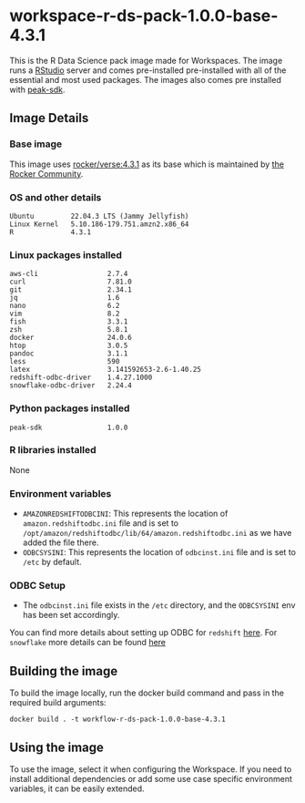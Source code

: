 # workspace-r-ds-pack-1.0.0-base-4.3.1
This is the R Data Science pack image made for Workspaces. 
The image runs a [RStudio](https://jupyter.org/hub) server and comes pre-installed pre-installed with all of the essential and most used packages.
The images also comes pre installed with [peak-sdk](https://docs.peak.ai/sdk/).

## Image Details
### Base image
This image uses [rocker/verse:4.3.1](https://hub.docker.com/layers/rocker/verse/4.3.1/images/sha256-9fa09814225979a80c398b5778ecd61d853e0ca788f806c2800d9b336d4634ca?context=explore) as its base which is maintained by [the Rocker Community](https://github.com/rocker-org/rocker).

### OS and other details
```
Ubuntu         22.04.3 LTS (Jammy Jellyfish)
Linux Kernel   5.10.186-179.751.amzn2.x86_64
R              4.3.1
```

### Linux packages installed
```
aws-cli                 2.7.4
curl                    7.81.0
git                     2.34.1
jq                      1.6
nano                    6.2
vim                     8.2
fish                    3.3.1
zsh                     5.8.1
docker                  24.0.6
htop                    3.0.5
pandoc                  3.1.1
less                    590
latex                   3.141592653-2.6-1.40.25
redshift-odbc-driver    1.4.27.1000
snowflake-odbc-driver   2.24.4
```

### Python packages installed
```
peak-sdk                1.0.0
```

### R libraries installed
None

### Environment variables
- `AMAZONREDSHIFTODBCINI`: This represents the location of `amazon.redshiftodbc.ini` file and is set to `/opt/amazon/redshiftodbc/lib/64/amazon.redshiftodbc.ini` as we have added the file there.
- `ODBCSYSINI`: This represents the location of `odbcinst.ini` file and is set to `/etc` by default.

### ODBC Setup
- The `odbcinst.ini` file exists in the `/etc` directory, and the `ODBCSYSINI` env has been set accordingly.

You can find more details about setting up ODBC for `redshift` [here](https://docs.aws.amazon.com/redshift/latest/mgmt/configure-odbc-connection.html). For `snowflake` more details can be found [here](https://docs.snowflake.com/en/user-guide/odbc-linux.html)


## Building the image
To build the image locally, run the docker build command and pass in the required build arguments:
```
docker build . -t workflow-r-ds-pack-1.0.0-base-4.3.1
```

## Using the image
To use the image, select it when configuring the Workspace.
If you need to install additional dependencies or add some use case specific environment variables, it can be easily extended.
